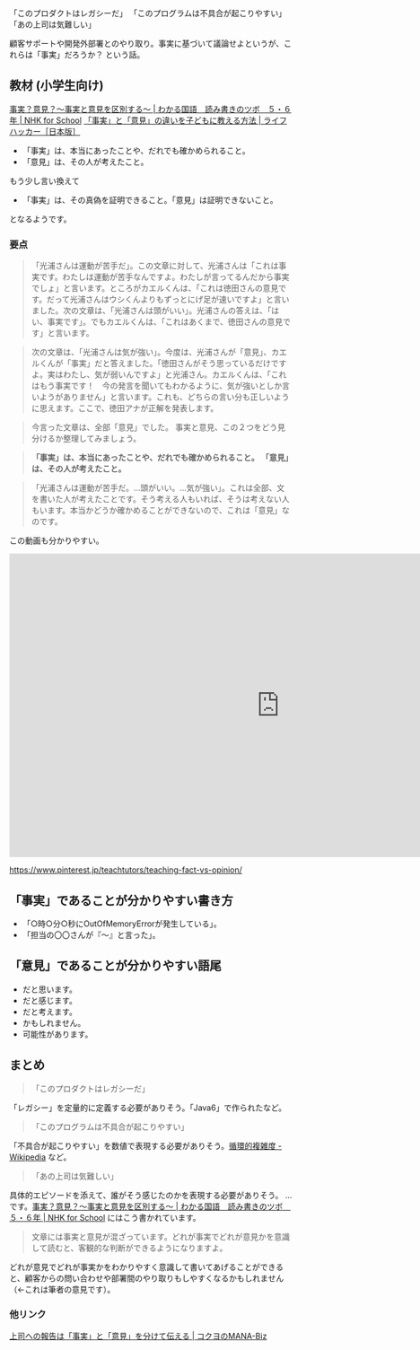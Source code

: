 「このプロダクトはレガシーだ」
「このプログラムは不具合が起こりやすい」
「あの上司は気難しい」

顧客サポートや開発外部署とのやり取り。事実に基づいて議論せよというが、これらは「事実」だろうか？ という話。

## 教材 (小学生向け)

[事実？意見？～事実と意見を区別する～ | わかる国語　読み書きのツボ　５・６年 | NHK for School](https://www2.nhk.or.jp/school/movie/outline.cgi?das_id=D0005150031_00000)
[「事実」と「意見」の違いを子どもに教える方法 | ライフハッカー［日本版］](https://www.lifehacker.jp/article/215317how-to-teach-kids-the-difference-between-facts-and-opin/)

- 「事実」は、本当にあったことや、だれでも確かめられること。
- 「意見」は、その人が考えたこと。

もう少し言い換えて

- 「事実」は、その真偽を証明できること。「意見」は証明できないこと。

となるようです。

### 要点

>「光浦さんは運動が苦手だ」。この文章に対して、光浦さんは「これは事実です。わたしは運動が苦手なんですよ。わたしが言ってるんだから事実でしょ」と言います。ところがカエルくんは、「これは徳田さんの意見です。だって光浦さんはウシくんよりもずっとにげ足が速いですよ」と言いました。次の文章は、「光浦さんは頭がいい」。光浦さんの答えは、「はい、事実です」。でもカエルくんは、「これはあくまで、徳田さんの意見です」と言います。

> 次の文章は、「光浦さんは気が強い」。今度は、光浦さんが「意見」、カエルくんが「事実」だと答えました。「徳田さんがそう思っているだけですよ。実はわたし、気が弱いんですよ」と光浦さん。カエルくんは、「これはもう事実です！　今の発言を聞いてもわかるように、気が強いとしか言いようがありません」と言います。これも、どちらの言い分も正しいように思えます。ここで、徳田アナが正解を発表します。

> 今言った文章は、全部「意見」でした。
> 事実と意見、この２つをどう見分けるか整理してみましょう。

> **「事実」は、本当にあったことや、だれでも確かめられること。**
> **「意見」は、その人が考えたこと。**

> 「光浦さんは運動が苦手だ。…頭がいい。…気が強い」。これは全部、文を書いた人が考えたことです。そう考える人もいれば、そうは考えない人もいます。本当かどうか確かめることができないので、これは「意見」なのです。

この動画も分かりやすい。

<iframe width="962" height="541" src="https://www.youtube.com/embed/DwdDClWP6i4" title="YouTube video player" frameborder="0" allow="accelerometer; autoplay; clipboard-write; encrypted-media; gyroscope; picture-in-picture" allowfullscreen></iframe>

https://www.pinterest.jp/teachtutors/teaching-fact-vs-opinion/



## 「事実」であることが分かりやすい書き方
- 「○時○分○秒にOutOfMemoryErrorが発生している」。
- 「担当の〇〇さんが『～』と言った」。

## 「意見」であることが分かりやすい語尾

- だと思います。
- だと感じます。
- だと考えます。
- かもしれません。
- 可能性があります。


## まとめ

> 「このプロダクトはレガシーだ」

「レガシー」を定量的に定義する必要がありそう。「Java6」で作られたなど。

> 「このプログラムは不具合が起こりやすい」

「不具合が起こりやすい」を数値で表現する必要がありそう。[循環的複雑度 - Wikipedia](https://ja.wikipedia.org/wiki/%E5%BE%AA%E7%92%B0%E7%9A%84%E8%A4%87%E9%9B%91%E5%BA%A6) など。

> 「あの上司は気難しい」

具体的エピソードを添えて、誰がそう感じたのかを表現する必要がありそう。
... です。[事実？意見？～事実と意見を区別する～ | わかる国語　読み書きのツボ　５・６年 | NHK for School](https://www2.nhk.or.jp/school/movie/outline.cgi?das_id=D0005150031_00000) にはこう書かれています。


> 文章には事実と意見が混ざっています。どれが事実でどれが意見かを意識して読むと、客観的な判断ができるようになりますよ。

どれが意見でどれが事実かをわかりやすく意識して書いてあげることができると、顧客からの問い合わせや部署間のやり取りもしやすくなるかもしれません（←これは筆者の意見です）。

### 他リンク

[上司への報告は「事実」と「意見」を分けて伝える | コクヨのMANA-Biz](https://www.kokuyo-furniture.co.jp/solution/mana-biz/2016/07/post-95.php)

